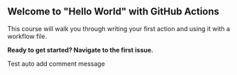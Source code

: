 ## Welcome to "Hello World" with GitHub Actions

This course will walk you through writing your first action and using it with a workflow file. 

**Ready to get started? Navigate to the first issue.**

Test auto add comment message
